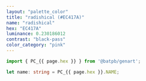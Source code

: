 ```yaml
---
layout: "palette_color"
title: "radishical (#EC417A)"
name: "radishical"
hex: "EC417A"
luminance: 0.230186012
contrast: "black-pass"
color_category: "pink"
---
```


```typescript
import { PC_{{ page.hex }} } from '@batpb/genart';

let name: string = PC_{{ page.hex }}.NAME;
```
